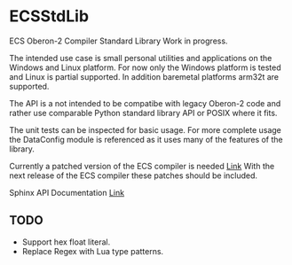 # ECSStdLib
ECS Oberon-2 Compiler Standard Library Work in progress.

The intended use case is small personal utilities and
applications on the Windows and Linux platform.
For now only the Windows platform is tested and Linux
is partial supported. In addition baremetal platforms
arm32t are supported.

The API is a not intended to be compatibe with legacy Oberon-2
code and rather use comparable Python standard library API or POSIX
where it fits.

The unit tests can be inspected for basic usage.
For more complete usage the DataConfig module is
referenced as it uses many of the features of the library.

Currently a patched version of the ECS compiler is needed [Link](https://github.com/tenko/ECS)
With the next release of the ECS compiler these patches should be included.

Sphinx API Documentation [Link](https://tenko.github.io/ECSStdLib/)

## TODO

 * Support hex float literal.
 * Replace Regex with Lua type patterns.